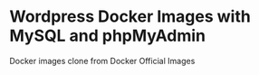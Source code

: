 # Wordpress Docker Images with MySQL and phpMyAdmin
Docker images clone from Docker Official Images
